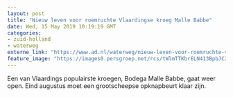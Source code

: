 ```yaml
---
layout: post
title: "Nieuw leven voor roemruchte Vlaardingse kroeg Malle Babbe"
date: Wed, 15 May 2019 10:19:19 GMT
categories: 
- zuid-holland 
- waterweg 
externe_link: "https://www.ad.nl/waterweg/nieuw-leven-voor-roemruchte-vlaardingse-kroeg-malle-babbe~ab507ca6/"
feature_image: "https://images0.persgroep.net/rcs/tWlmTTKbrELN413BpbJC2Tu83Vk/diocontent/148233920/_fitwidth/400/?appId=21791a8992982cd8da851550a453bd7f&quality=0.7"
---
```


Een van Vlaardings populairste kroegen, Bodega Malle Babbe, gaat weer open. Eind augustus moet een grootscheepse opknapbeurt klaar zijn.
